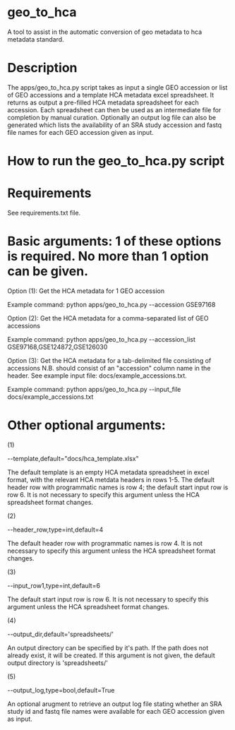# geo_to_hca
A tool to assist in the automatic conversion of geo metadata to hca metadata standard.

# Description
The apps/geo_to_hca.py script takes as input a single GEO accession or list of GEO accessions and a template HCA metadata excel spreadsheet. It returns as output a pre-filled HCA metadata spreadsheet for each accession. Each spreadsheet can then be used as an intermediate file for completion by manual curation. Optionally an output log file can also be generated which lists the availability of an SRA study accession and fastq file names for each GEO accession given as input.

# How to run the geo_to_hca.py script

# Requirements

See requirements.txt file.

# Basic arguments: 1 of these options is required. No more than 1 option can be given.

Option (1): Get the HCA metadata for 1 GEO accession

Example command:
python apps/geo_to_hca.py --accession GSE97168

Option (2): Get the HCA metadata for a comma-separated list of GEO accessions

Example command:
python apps/geo_to_hca.py --accession_list GSE97168,GSE124872,GSE126030

Option (3): Get the HCA metadata for a tab-delimited file consisting of accessions N.B. should consist of an "accession"                   column name in the header. See example input file: docs/example_accessions.txt.

Example command:
python apps/geo_to_hca.py --input_file docs/example_accessions.txt

# Other optional arguments:

(1)

--template,default="docs/hca_template.xlsx"

The default template is an empty HCA metadata spreadsheet in excel format, with the relevant HCA metdata headers in rows 1-5. The default header row with programmatic names is row 4; the default start input row is row 6.
It is not necessary to specify this argument unless the HCA spreadsheet format changes.

(2)

--header_row,type=int,default=4

The default header row with programmatic names is row 4. It is not necessary to specify this argument unless the HCA spreadsheet format changes.

(3)

--input_row1,type=int,default=6

The default start input row is row 6.
It is not necessary to specify this argument unless the HCA spreadsheet format changes.

(4)

--output_dir,default='spreadsheets/'

An output directory can be specified by it's path. If the path does not already exist, it will be created. If this argument
is not given, the default output directory is 'spreadsheets/'

(5)

--output_log,type=bool,default=True

An optional arugment to retrieve an output log file stating whether an SRA study id and fastq file names were available for each GEO accession given as input.
